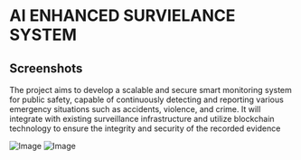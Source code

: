 # AI ENHANCED SURVIELANCE SYSTEM
## Screenshots

 The project aims to develop a scalable and secure smart monitoring
 system for public safety, capable of continuously detecting and reporting
 various emergency situations such as accidents, violence, and crime. It will
 integrate with existing surveillance infrastructure and utilize blockchain
 technology to ensure the integrity and security of the recorded evidence

![Image](https://github.com/user-attachments/assets/f056f4fa-2378-4d89-9888-093bdd6914f2)
![Image](https://github.com/user-attachments/assets/a157fc18-e6f0-4959-8b8d-2d195dc68fe0)
